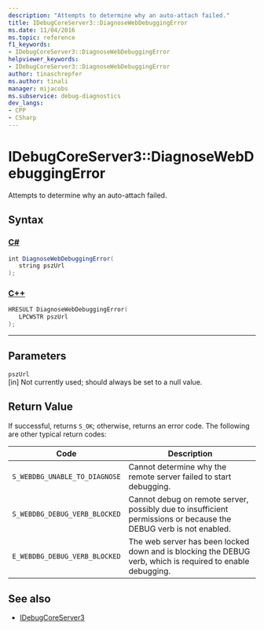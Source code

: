 ```yaml
---
description: "Attempts to determine why an auto-attach failed."
title: IDebugCoreServer3::DiagnoseWebDebuggingError
ms.date: 11/04/2016
ms.topic: reference
f1_keywords:
- IDebugCoreServer3::DiagnoseWebDebuggingError
helpviewer_keywords:
- IDebugCoreServer3::DiagnoseWebDebuggingError
author: tinaschrepfer
ms.author: tinali
manager: mijacobs
ms.subservice: debug-diagnostics
dev_langs:
- CPP
- CSharp
---
```

# IDebugCoreServer3::DiagnoseWebDebuggingError

Attempts to determine why an auto-attach failed.

## Syntax

### [C#](#tab/csharp)
```csharp
int DiagnoseWebDebuggingError(
   string pszUrl
);
```
### [C++](#tab/cpp)
```cpp
HRESULT DiagnoseWebDebuggingError(
   LPCWSTR pszUrl
);
```
---

## Parameters
`pszUrl`\
[in] Not currently used; should always be set to a null value.

## Return Value
 If successful, returns `S_OK`; otherwise, returns an error code. The following are other typical return codes:

|Code|Description|
|----------|-----------------|
|`S_WEBDBG_UNABLE_TO_DIAGNOSE`|Cannot determine why the remote server failed to start debugging.|
|`S_WEBDBG_DEBUG_VERB_BLOCKED`|Cannot debug on remote server, possibly due to insufficient permissions or because the DEBUG verb is not enabled.|
|`E_WEBDBG_DEBUG_VERB_BLOCKED`|The web server has been locked down and is blocking the DEBUG verb, which is required to enable debugging.|

## See also
- [IDebugCoreServer3](../../../extensibility/debugger/reference/idebugcoreserver3.md)
